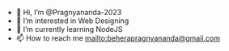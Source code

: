 - 👋 Hi, I’m @Pragnyananda-2023
- 👀 I’m interested in Web Designing
- 🌱 I’m currently learning NodeJS
- 📫 How to reach me <mailto:beherapragnyananda@gmail.com>

<!---
Pragnyananda-2023/Pragnyananda-2023 is a ✨ special ✨ repository because its `README.md` (this file) appears on your GitHub profile.
You can click the Preview link to take a look at your changes.
--->

